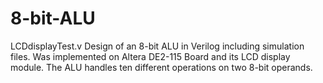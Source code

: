 # 8-bit-ALU
LCDdisplayTest.v
Design of an 8-bit ALU in Verilog including simulation files. Was implemented on Altera DE2-115 Board and its LCD display module. The ALU handles ten different operations on two 8-bit operands.
